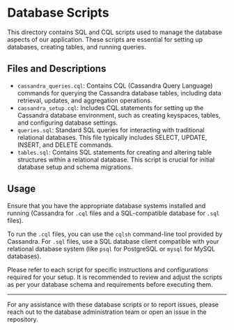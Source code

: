 # Database Scripts

This directory contains SQL and CQL scripts used to manage the database aspects of our application. These scripts are essential for setting up databases, creating tables, and running queries.

## Files and Descriptions

- `cassandra_queries.cql`: Contains CQL (Cassandra Query Language) commands for querying the Cassandra database tables, including data retrieval, updates, and aggregation operations.
- `cassandra_setup.cql`: Includes CQL statements for setting up the Cassandra database environment, such as creating keyspaces, tables, and configuring database settings.
- `queries.sql`: Standard SQL queries for interacting with traditional relational databases. This file typically includes SELECT, UPDATE, INSERT, and DELETE commands.
- `tables.sql`: Contains SQL statements for creating and altering table structures within a relational database. This script is crucial for initial database setup and schema migrations.

## Usage

Ensure that you have the appropriate database systems installed and running (Cassandra for `.cql` files and a SQL-compatible database for `.sql` files).

To run the `.cql` files, you can use the `cqlsh` command-line tool provided by Cassandra. For `.sql` files, use a SQL database client compatible with your relational database system (like `psql` for PostgreSQL or `mysql` for MySQL databases).

Please refer to each script for specific instructions and configurations required for your setup. It is recommended to review and adjust the scripts as per your database schema and requirements before executing them.

---

For any assistance with these database scripts or to report issues, please reach out to the database administration team or open an issue in the repository.
